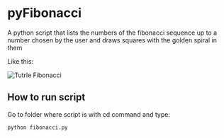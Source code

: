 # pyFibonacci
A python script that lists the numbers of the fibonacci sequence up to a number chosen by the user and draws squares with the golden spiral in them

Like this:

![Tutrle Fibonacci](https://i.imgur.com/LwYwDpS.png)
## How to run script
Go to folder where script is with cd command and type:
```bash
python fibonacci.py
```
